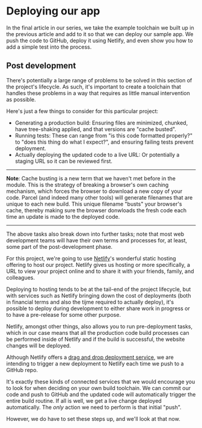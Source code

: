 # Deploying our app

In the final article in our series, we take the example toolchain we built up in the previous article and add to it so that we can deploy our sample app. We push the code to GitHub, deploy it using Netlify, and even show you how to add a simple test into the process.

## Post development

There's potentially a large range of problems to be solved in this section of the project's lifecycle. As such, it's important to create a toolchain that handles these problems in a way that requires as little manual intervention as possible.

Here's just a few things to consider for this particular project:

* Generating a production build: Ensuring files are minimized, chunked, have tree-shaking applied, and that versions are "cache busted".
* Running tests: These can range from "is this code formatted properly?" to "does this thing do what I expect?", and ensuring failing tests prevent deployment.
* Actually deploying the updated code to a live URL: Or potentially a staging URL so it can be reviewed first.

<hr>

**Note**: Cache busting is a new term that we haven't met before in the module. This is the strategy of breaking a browser's own caching mechanism, which forces the browser to download a new copy of your code. Parcel (and indeed many other tools) will generate filenames that are unique to each new build. This unique filename "busts" your browser's cache, thereby making sure the browser donwloads the fresh code each time an update is made to the deployed code.

<hr>

The above tasks also break down into further tasks; note that most web development teams will have their own terms and processes for, at least, some part of the post-development phase.

For this project, we're going to use [Netlify](https://www.netlify.com/)'s wonderful static hosting offering to host our project. Netlify gives us hosting or more specifically, a URL to view your project online and to share it with your friends, family, and colleagues.

Deploying to hosting tends to be at the tail-end of the project lifecycle, but with services such as Netlify bringing down the cost of deployments (both in financial terms and also the tijme required to actually deploy), it's possible to deploy during development to either share work in progress or to have a pre-release for some other purpose.

Netlify, amongst other things, also allows you to run pre-deployment tasks, which in our case means that all the production code build processes can be performed inside of Netlify and if the build is successful, the website changes will be deployed.

Although Netlify offers a [drag and drop deployment service](https://app.netlify.com/drop), we are intending to trigger a new deployment to Netlify each time we push to a GitHub repo.

It's exactly these kinds of connected services that we would encourage you to look for when deciding on your own build toolchain. We can commit our code and push to GitHub and the updated code will automatically trigger the entire build routine. If all is well, we get a live change deployed automatically. The *only* action we need to perform is that initial "push".

However, we do have to set these steps up, and we'll look at that now.

